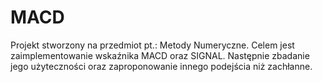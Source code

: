 # MACD
Projekt stworzony na przedmiot pt.: Metody Numeryczne. Celem jest zaimplementowanie wskaźnika MACD oraz SIGNAL. Następnie zbadanie jego użyteczności oraz zaproponowanie innego podejścia niż zachłanne.
